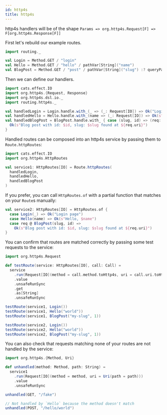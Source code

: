 ```yaml
---
id: http4s
title: http4s
---
```


http4s handlers will be of the shape `Params => org.http4s.Request[F] => F[org.http4s.Response[F]]`

First let's rebuild our example routes.

```scala mdoc
import routing._

val Login = Method.GET / "login"
val Hello = Method.GET / "hello" / pathVar[String]("name")
val BlogPost = Method.GET / "post" / pathVar[String]("slug") :? queryParam[Int]("id")
```

Then we can define our handlers.

```scala mdoc
import cats.effect.IO
import org.http4s.{Request, Response}
import org.http4s.dsl.io._
import routing.http4s._

val handledLogin = Login.handle.with_(_ => (_: Request[IO]) => Ok("Login page"))
val handledHello = Hello.handle.with_(name => (_: Request[IO]) => Ok(s"Hello, $name"))
val handledBlogPost = BlogPost.handle.with_ { case (slug, id) => (req: Request[IO]) =>
  Ok(s"Blog post with id: $id, slug: $slug found at ${req.uri}")
}
```

Handled routes can be composed into an http4s service by passing them to `Route.httpRoutes`:

```scala mdoc
import cats.effect.IO
import org.http4s.HttpRoutes

val service1: HttpRoutes[IO] = Route.httpRoutes(
  handledLogin,
  handledHello,
  handledBlogPost
)
```

If you prefer, you can call `HttpRoutes.of` with a partial function that matches on your `Route`s manually:

```scala mdoc
val service2: HttpRoutes[IO] = HttpRoutes.of {
  case Login(_) => Ok("Login page")
  case Hello(name) => Ok(s"Hello, $name")
  case req @ BlogPost(slug, id) =>
    Ok(s"Blog post with id: $id, slug: $slug found at ${req.uri}")
}
```

You can confirm that routes are matched correctly by passing some test requests to the service:

```scala mdoc
import org.http4s.Request

def testRoute(service: HttpRoutes[IO], call: Call) =
  service
    .run(Request[IO](method = call.method.toHttp4s, uri = call.uri.toHttp4s))
    .value
    .unsafeRunSync
    .get
    .as[String]
    .unsafeRunSync

testRoute(service1, Login())
testRoute(service1, Hello("world"))
testRoute(service1, BlogPost("my-slug", 1))

testRoute(service2, Login())
testRoute(service2, Hello("world"))
testRoute(service2, BlogPost("my-slug", 1))
```

You can also check that requests matching none of your routes are not handled by the service:

```scala mdoc
import org.http4s.{Method, Uri}

def unhandled(method: Method, path: String) =
  service1
    .run(Request[IO](method = method, uri = Uri(path = path)))
    .value
    .unsafeRunSync

unhandled(GET, "/fake")

// Not handled by `Hello` because the method doesn't match
unhandled(POST, "/hello/world")
```

